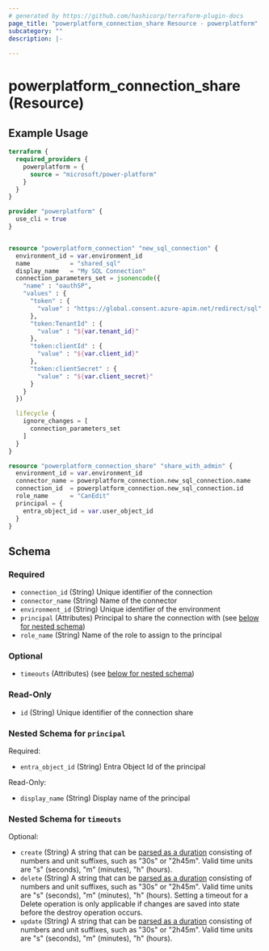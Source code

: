 ```yaml
---
# generated by https://github.com/hashicorp/terraform-plugin-docs
page_title: "powerplatform_connection_share Resource - powerplatform"
subcategory: ""
description: |-
  
---
```


# powerplatform_connection_share (Resource)



## Example Usage

```terraform
terraform {
  required_providers {
    powerplatform = {
      source = "microsoft/power-platform"
    }
  }
}

provider "powerplatform" {
  use_cli = true
}


resource "powerplatform_connection" "new_sql_connection" {
  environment_id = var.environment_id
  name           = "shared_sql"
  display_name   = "My SQL Connection"
  connection_parameters_set = jsonencode({
    "name" : "oauthSP",
    "values" : {
      "token" : {
        "value" : "https://global.consent.azure-apim.net/redirect/sql"
      },
      "token:TenantId" : {
        "value" : "${var.tenant_id}"
      },
      "token:clientId" : {
        "value" : "${var.client_id}"
      },
      "token:clientSecret" : {
        "value" : "${var.client_secret}"
      }
    }
  })

  lifecycle {
    ignore_changes = [
      connection_parameters_set
    ]
  }
}

resource "powerplatform_connection_share" "share_with_admin" {
  environment_id = var.environment_id
  connector_name = powerplatform_connection.new_sql_connection.name
  connection_id  = powerplatform_connection.new_sql_connection.id
  role_name      = "CanEdit"
  principal = {
    entra_object_id = var.user_object_id
  }
}
```

<!-- schema generated by tfplugindocs -->
## Schema

### Required

- `connection_id` (String) Unique identifier of the connection
- `connector_name` (String) Name of the connector
- `environment_id` (String) Unique identifier of the environment
- `principal` (Attributes) Principal to share the connection with (see [below for nested schema](#nestedatt--principal))
- `role_name` (String) Name of the role to assign to the principal

### Optional

- `timeouts` (Attributes) (see [below for nested schema](#nestedatt--timeouts))

### Read-Only

- `id` (String) Unique identifier of the connection share

<a id="nestedatt--principal"></a>
### Nested Schema for `principal`

Required:

- `entra_object_id` (String) Entra Object Id of the principal

Read-Only:

- `display_name` (String) Display name of the principal


<a id="nestedatt--timeouts"></a>
### Nested Schema for `timeouts`

Optional:

- `create` (String) A string that can be [parsed as a duration](https://pkg.go.dev/time#ParseDuration) consisting of numbers and unit suffixes, such as "30s" or "2h45m". Valid time units are "s" (seconds), "m" (minutes), "h" (hours).
- `delete` (String) A string that can be [parsed as a duration](https://pkg.go.dev/time#ParseDuration) consisting of numbers and unit suffixes, such as "30s" or "2h45m". Valid time units are "s" (seconds), "m" (minutes), "h" (hours). Setting a timeout for a Delete operation is only applicable if changes are saved into state before the destroy operation occurs.
- `update` (String) A string that can be [parsed as a duration](https://pkg.go.dev/time#ParseDuration) consisting of numbers and unit suffixes, such as "30s" or "2h45m". Valid time units are "s" (seconds), "m" (minutes), "h" (hours).
